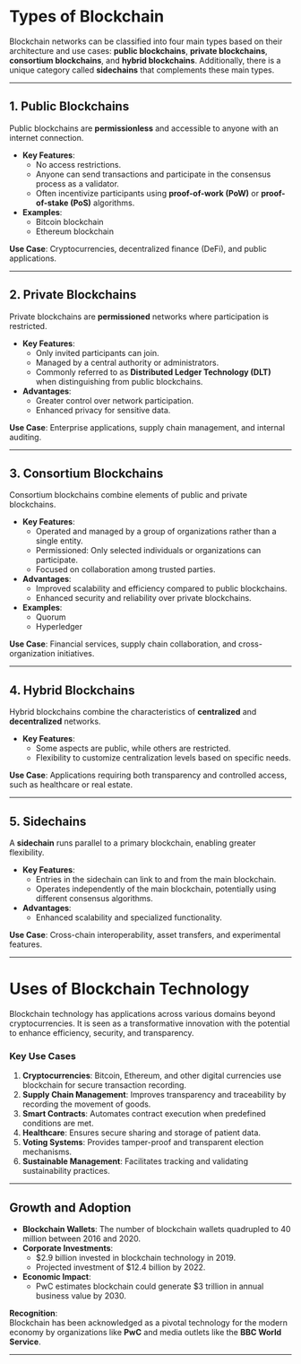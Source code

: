 # Types of Blockchain

Blockchain networks can be classified into four main types based on their architecture and use cases: **public blockchains**, **private blockchains**, **consortium blockchains**, and **hybrid blockchains**. Additionally, there is a unique category called **sidechains** that complements these main types.

---

## 1. Public Blockchains
Public blockchains are **permissionless** and accessible to anyone with an internet connection.  
- **Key Features**:  
  - No access restrictions.  
  - Anyone can send transactions and participate in the consensus process as a validator.  
  - Often incentivize participants using **proof-of-work (PoW)** or **proof-of-stake (PoS)** algorithms.  
- **Examples**:  
  - Bitcoin blockchain  
  - Ethereum blockchain  

**Use Case**: Cryptocurrencies, decentralized finance (DeFi), and public applications.

---

## 2. Private Blockchains
Private blockchains are **permissioned** networks where participation is restricted.  
- **Key Features**:  
  - Only invited participants can join.  
  - Managed by a central authority or administrators.  
  - Commonly referred to as **Distributed Ledger Technology (DLT)** when distinguishing from public blockchains.  
- **Advantages**:  
  - Greater control over network participation.  
  - Enhanced privacy for sensitive data.  

**Use Case**: Enterprise applications, supply chain management, and internal auditing.

---

## 3. Consortium Blockchains
Consortium blockchains combine elements of public and private blockchains.  
- **Key Features**:  
  - Operated and managed by a group of organizations rather than a single entity.  
  - Permissioned: Only selected individuals or organizations can participate.  
  - Focused on collaboration among trusted parties.  
- **Advantages**:  
  - Improved scalability and efficiency compared to public blockchains.  
  - Enhanced security and reliability over private blockchains.  
- **Examples**:  
  - Quorum  
  - Hyperledger  

**Use Case**: Financial services, supply chain collaboration, and cross-organization initiatives.

---

## 4. Hybrid Blockchains
Hybrid blockchains combine the characteristics of **centralized** and **decentralized** networks.  
- **Key Features**:  
  - Some aspects are public, while others are restricted.  
  - Flexibility to customize centralization levels based on specific needs.  

**Use Case**: Applications requiring both transparency and controlled access, such as healthcare or real estate.

---

## 5. Sidechains
A **sidechain** runs parallel to a primary blockchain, enabling greater flexibility.  
- **Key Features**:  
  - Entries in the sidechain can link to and from the main blockchain.  
  - Operates independently of the main blockchain, potentially using different consensus algorithms.  
- **Advantages**:  
  - Enhanced scalability and specialized functionality.  

**Use Case**: Cross-chain interoperability, asset transfers, and experimental features.

---

# Uses of Blockchain Technology

Blockchain technology has applications across various domains beyond cryptocurrencies. It is seen as a transformative innovation with the potential to enhance efficiency, security, and transparency.

### Key Use Cases
1. **Cryptocurrencies**: Bitcoin, Ethereum, and other digital currencies use blockchain for secure transaction recording.
2. **Supply Chain Management**: Improves transparency and traceability by recording the movement of goods.
3. **Smart Contracts**: Automates contract execution when predefined conditions are met.
4. **Healthcare**: Ensures secure sharing and storage of patient data.
5. **Voting Systems**: Provides tamper-proof and transparent election mechanisms.
6. **Sustainable Management**: Facilitates tracking and validating sustainability practices.

---

## Growth and Adoption
- **Blockchain Wallets**: The number of blockchain wallets quadrupled to 40 million between 2016 and 2020.  
- **Corporate Investments**:  
  - $2.9 billion invested in blockchain technology in 2019.  
  - Projected investment of $12.4 billion by 2022.  
- **Economic Impact**:  
  - PwC estimates blockchain could generate $3 trillion in annual business value by 2030.  

**Recognition**:  
Blockchain has been acknowledged as a pivotal technology for the modern economy by organizations like **PwC** and media outlets like the **BBC World Service**.

---
